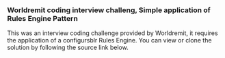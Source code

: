 ### Worldremit coding interview challeng, Simple application of Rules Engine Pattern

This was an interview coding challenge provided by Worldremit, it requires the application of a configursblr Rules Engine.
You can view or clone the solution by following the source link below.
